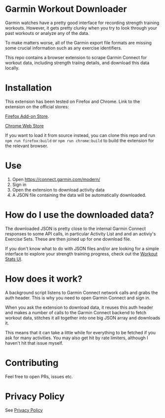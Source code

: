 # Garmin Workout Downloader

Garmin watches have a pretty good interface for recording strength training workouts.
However, it gets pretty clunky when you try to look through your past workouts or analyze
any of the data.

To make matters worse, all of the Garmin export file formats are missing
some crucial information such as any exercise identifiers.

This repo contains a browser extension to scrape Garmin Connect for workout data,
including strength traiing details, and download this data locally.

# Installation

This extension has been tested on Firefox and Chrome. Link to the extension on
the official stores:

[Firefox Add-on Store](https://addons.mozilla.org/en-US/firefox/addon/garmin-workout-downloader/).

[Chrome Web Store](https://chrome.google.com/webstore/detail/garmin-workout-downloader/hpimimpdkghmejbcldfccdbaebjifnkk)

If you want to load it from source instead, you can clone this repo and run
`npm run firefox:build` or `npm run chrome:build` to build the extension for
the relevant browser.

# Use

1. Open https://connect.garmin.com/modern/
2. Sign in
3. Open the extension to download activity data
4. A JSON file containing the data will be automatically downloaded.

# How do I use the downloaded data?

The downloaded JSON is pretty close to the internal Garmin Connect responses to
some API calls, in particular Activity List and and an activiy's Exercise Sets.
These are then joined up for one download file.

If you don't know what to do with JSON files and/or are looking for a simple
interface to explore your strength training progress, check out the
[Workout Stats UI](https://workout.love/).

# How does it work?

A background script listens to Garmin Connect network calls and grabs the auth header.
This is why you need to open Garmin Connect and sign in.

When you ask the extension to download data, it reuses this auth header and makes a number
of calls to the Garmin Connect backend to fetch workout data, stitches it all together into
one big JSON array and downloads it.

This means that it can take a little while for everything to be fetched if you ask for many
activities. You may also get hit by rate limiters, although I haven't hit that issue myself.

# Contributing

Feel free to open PRs, issues etc.

# Privacy Policy

See [Privacy Policy](privacy.md)
